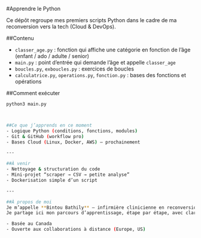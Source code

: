 #Apprendre le Python

Ce dépôt regroupe mes premiers scripts Python dans le cadre de ma reconversion vers la tech (Cloud & DevOps).

##Contenu
- `classer_age.py` : fonction qui affiche une catégorie en fonction de l’âge (enfant / ado / adulte / senior)
- `main.py` : point d’entrée qui demande l’âge et appelle `classer_age`
- `boucles.py`, `exboucles.py` : exercices de boucles
- `calculatrice.py`, `operations.py`, `fonction.py` : bases des fonctions et opérations

##Comment exécuter
```bash
python3 main.py



##Ce que j’apprends en ce moment
- Logique Python (conditions, fonctions, modules)
- Git & GitHub (workflow pro)
- Bases Cloud (Linux, Docker, AWS) — prochainement

---

##À venir
- Nettoyage & structuration du code
- Mini-projet “scraper → CSV → petite analyse”
- Dockerisation simple d’un script

---

##À propos de moi
Je m’appelle **Bintou Bathily** — infirmière clinicienne en reconversion vers le Cloud & DevOps.  
Je partage ici mon parcours d’apprentissage, étape par étape, avec clarté et bienveillance.�  

- Basée au Canada  
- Ouverte aux collaborations à distance (Europe, US)
